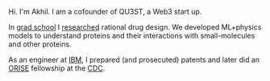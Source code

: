 
Hi.  I'm Akhil. I am a cofounder of QU3ST, a Web3 start up.

In [grad school](https://abcgroup.cluspro.org) I [researched](https://scholar.google.com/citations?hl=en&user=9JvwM2UAAAAJ) rational drug design. We developed ML+physics models to understand proteins and their interactions with small-molecules and other proteins.

As an engineer at [IBM](https://www.ibm.com/us-en/), I prepared (and prosecuted) patents and later did an [ORISE](https://orise.orau.gov/) fellowship at the [CDC](https://www.cdc.gov/).
